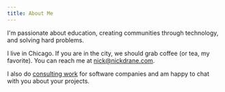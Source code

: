 ```yaml
---
title: About Me
---
```


I'm passionate about education, creating communities through technology, and solving hard problems.

I live in Chicago. If you are in the city, we should grab coffee (or tea, my favorite). You can reach me at [nick@nickdrane.com](mailto:nick@nickdrane.com).

I also do [consulting work](/hire-me) for software companies and am happy to chat with you about your projects.
